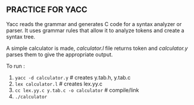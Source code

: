 ## PRACTICE FOR YACC

Yacc reads the grammar and generates C code for a syntax analyzer or parser. It uses grammar rules that allow it to analyze tokens and create a syntax tree.

A simple calculator is made, *calculator.l* file returns token and *calculator.y* parses them to give the appropriate output.

To run :
1. `yacc -d calculator.y` # creates y.tab.h, y.tab.c
2. `lex calculator.l` # creates lex.yy.c
3. `cc lex.yy.c y.tab.c -o calculator` # compile/link
4. `./calculator`
